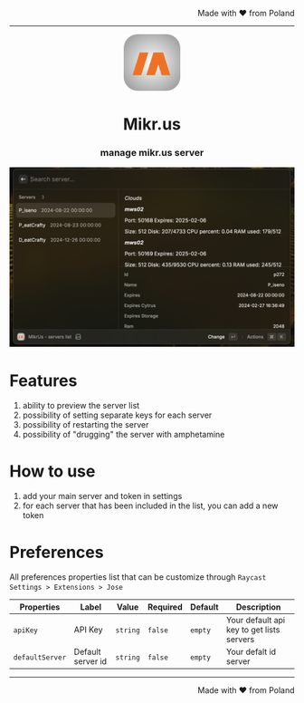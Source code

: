 <p align="right">
Made with ♥ from Poland
</p>

---

<p align="center">
<img width=100 src="https://raw.githubusercontent.com/tkowalski29/mikrus-raycast-extension/main/assets/command-icon.png">
</p>

<h1 align="center">Mikr.us</h1>

<h3 align="center">
manage mikr.us server
</h3>

![Conversation View](metadata/1.png)

# Features
1. ability to preview the server list
2. possibility of setting separate keys for each server
3. possibility of restarting the server
4. possibility of "drugging" the server with amphetamine


# How to use

1. add your main server and token in settings
2. for each server that has been included in the list, you can add a new token

# Preferences

All preferences properties list that can be customize through `Raycast Settings > Extensions > Jose`

| Properties                   | Label                          | Value       | Required | Default    | Description                                                                                          |
| ---------------------------- | ------------------------------ | ----------- | -------- | ---------- | ---------------------------------------------------------------------------------------------------- |
| `apiKey`                     | API Key                        | `string`    | `false`  | `empty`    | Your default api key to get lists servers                                                            |
| `defaultServer`              | Default server id              | `string`    | `false`  | `empty`    | Your defalt id server                                                                                |

---

<p align="right">
Made with ♥ from Poland
</p>
